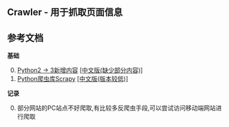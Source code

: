 Crawler - 用于抓取页面信息
------------------

参考文档
----
**基础**

0. [Python2 -> 3新增内容](https://docs.python.org/3/whatsnew/3.0.html) [\[中文版\(缺少部分内容\)\]](http://www.runoob.com/python/python-2x-3x.html)
1. [Python爬虫库Scrapy](https://doc.scrapy.org/en/latest/index.html) [\[中文版\(版本较低\)\]](http://scrapy-chs.readthedocs.io/zh_CN/latest/)

**记录**

0. 部分网站的PC站点不好爬取,有比较多反爬虫手段,可以尝试访问移动端网站进行爬取